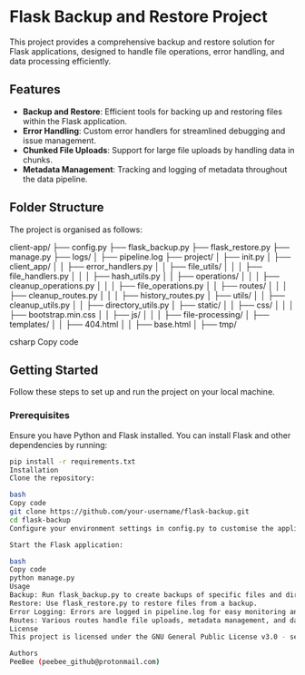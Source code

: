 # Flask Backup and Restore Project

This project provides a comprehensive backup and restore solution for Flask applications, designed to handle file operations, error handling, and data processing efficiently.

## Features

- **Backup and Restore**: Efficient tools for backing up and restoring files within the Flask application.
- **Error Handling**: Custom error handlers for streamlined debugging and issue management.
- **Chunked File Uploads**: Support for large file uploads by handling data in chunks.
- **Metadata Management**: Tracking and logging of metadata throughout the data pipeline.

## Folder Structure

The project is organised as follows:

client-app/ ├── config.py ├── flask_backup.py ├── flask_restore.py ├── manage.py ├── logs/ │ ├── pipeline.log ├── project/ │ ├── init.py │ ├── client_app/ │ │ ├── error_handlers.py │ │ ├── file_utils/ │ │ │ ├── file_handlers.py │ │ │ ├── hash_utils.py │ │ ├── operations/ │ │ │ ├── cleanup_operations.py │ │ │ ├── file_operations.py │ │ ├── routes/ │ │ │ ├── cleanup_routes.py │ │ │ ├── history_routes.py │ ├── utils/ │ │ ├── cleanup_utils.py │ │ ├── directory_utils.py │ ├── static/ │ │ ├── css/ │ │ │ ├── bootstrap.min.css │ │ ├── js/ │ │ │ ├── file-processing/ │ ├── templates/ │ │ ├── 404.html │ │ ├── base.html │ ├── tmp/

csharp
Copy code

## Getting Started

Follow these steps to set up and run the project on your local machine.

### Prerequisites

Ensure you have Python and Flask installed. You can install Flask and other dependencies by running:

```bash
pip install -r requirements.txt
Installation
Clone the repository:

bash
Copy code
git clone https://github.com/your-username/flask-backup.git
cd flask-backup
Configure your environment settings in config.py to customise the application.

Start the Flask application:

bash
Copy code
python manage.py
Usage
Backup: Run flask_backup.py to create backups of specific files and directories.
Restore: Use flask_restore.py to restore files from a backup.
Error Logging: Errors are logged in pipeline.log for easy monitoring and debugging.
Routes: Various routes handle file uploads, metadata management, and data validation.
License
This project is licensed under the GNU General Public License v3.0 - see the LICENSE file for details.

Authors
PeeBee (peebee_github@protonmail.com)

